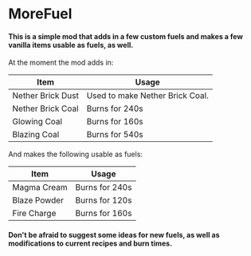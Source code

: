# MoreFuel

#### This is a simple mod that adds in a few custom fuels and makes a few vanilla items usable as fuels, as well.

At the moment the mod adds in:

Item  | Usage
------------- | -------------
Nether Brick Dust | Used to make Nether Brick Coal.
Nether Brick Coal | Burns for 240s
Glowing Coal      | Burns for 160s
Blazing Coal      | Burns for 540s

And makes the following usable as fuels:

Item | Usage
------------- | -------------
Magma Cream   | Burns for 240s
Blaze Powder  | Burns for 120s
Fire Charge   | Burns for 160s

#### Don't be afraid to suggest some ideas for new fuels, as well as modifications to current recipes and burn times.
